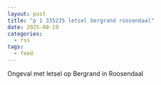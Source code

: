 ```yaml
---
layout: post
title: "p 1 335235 letsel bergrand roosendaal"
date: 2025-08-19
categories: 
  - rss
tags: 
  - feed
---
```


Ongeval met letsel op Bergrand in Roosendaal
